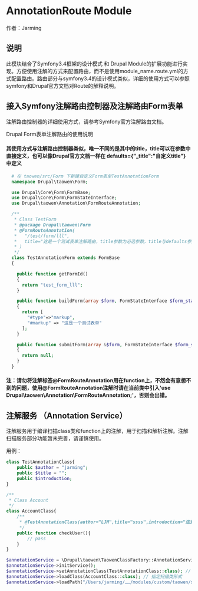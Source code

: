 # AnnotationRoute Module

作者：Jarming

## 说明
此模块结合了Symfony3.4框架的设计模式 和 Drupal Module的扩展功能进行实现。方便使用注解的方式来配置路由，而不是使用module_name.route.yml的方式配置路由。路由部分与symfony3.4的设计模式类似，详细的使用方式可以参照symfony和Drupal官方文档对Route的解释说明。

## 接入Symfony注解路由控制器及注解路由Form表单

注解路由控制器的详细使用方式，请参考Symfony官方注解路由文档。

Drupal Form表单注解路由的使用说明
#### 其使用方式与注解路由控制器类似，唯一不同的是其中的title，title可以在参数中直接定义，也可以像Drupal官方文档一样在 defaults={"_title":"自定义title"} 中定义
```php
  # 在 taowen/src/Form 下新建自定义Form表单TestAnnotationForm
  namespace Drupal\taowen\Form;

  use Drupal\Core\Form\FormBase;
  use Drupal\Core\Form\FormStateInterface;
  use Drupal\taowen\Annotation\FormRouteAnnotation;

  /**
   * Class TestForm
   * @package Drupal\taowen\Form
   * @FormRouteAnnotation(
   *   "/test/form/lll",
   *   title="这是一个测试表单注解路由，title参数为必选参数，title与defaults参数中的'_title'参数一致，title参数的优先级大于defaults参数中的_title"
   * )
   */
  class TestAnnotationForm extends FormBase
  {

    public function getFormId()
    {
      return "test_form_lll";
    }

    public function buildForm(array $form, FormStateInterface $form_state)
    {
      return [
        "#type"=>"markup",
        "#markup" => "这是一个测试表单"
      ];
    }

    public function submitForm(array &$form, FormStateInterface $form_state)
    {
      return null;
    }
  }
```
#### 注：请勿将注解标签@FormRouteAnnotation用在function上，不然会有意想不到的问题，使用@FormRouteAnnotation注解时请在当前类中引入'use Drupal\taowen\Annotation\FormRouteAnnotation;'，否则会出错。


## 注解服务 （Annotation Service）
注解服务用于编译扫描class类和function上的注解，用于扫描和解析注解。注解扫描服务部分功能暂未完善，请谨慎使用。

用例：
```php
class TestAnnotationClass{
    public $author = "jarming";
    public $title = "";
    public $introduction;
}

/**
 * Class Account
 */
class AccountClass{
    /**
     * @TestAnnotationClass(author="LJM",title="ssss",introduction="这是一个注解类")
     */
    public function checkUser(){
        // pass
    }
}

$annotationService = \Drupal\taowen\TaowenClassFactory::AnnotationService();
$annotationService->initService();
$annotationService->setAnnotationClass(TestAnnotationClass::class); // 设置注解类
$annotationService->loadClass(AccountClass::class); // 指定扫描类形式
$annotationService->loadPath("/Users/jarming/……/modules/custom/taowen/src/Controller"); // 指定扫描路径，工具类会扫描该目录下中的 *.php 文件中的所有class类
